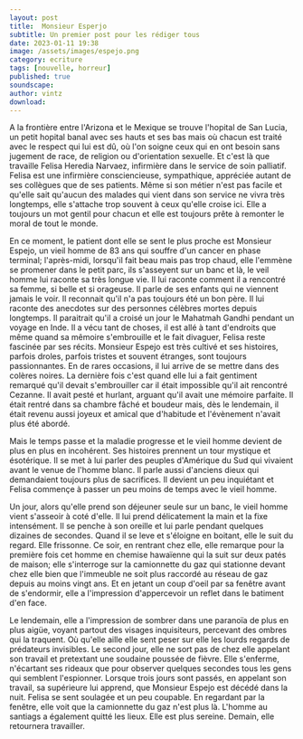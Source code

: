 ```yaml
---
layout: post
title:  Monsieur Esperjo
subtitle: Un premier post pour les rédiger tous
date: 2023-01-11 19:38
image: /assets/images/espejo.png
category: ecriture
tags: [nouvelle, horreur]
published: true
soundscape: 
author: vintz
download: 
---
```


A la frontière entre l'Arizona et le Mexique se trouve l'hopital de San Lucia, un petit hopital banal avec ses hauts et ses bas mais où chacun est traité avec le respect qui lui est dû, où l'on soigne ceux qui en ont besoin sans jugement de race, de religion ou d'orientation sexuelle. Et c'est là que travaille Felisa Heredia Narvaez, infirmière dans le service de soin palliatif. Felisa est une infirmière consciencieuse, sympathique, appréciée autant de ses collègues que de ses patients. Même si son métier n'est pas facile et qu'elle sait qu'aucun des malades qui vient dans son service ne vivra très longtemps, elle s'attache trop souvent à ceux qu'elle croise ici. Elle a toujours un mot gentil pour chacun et elle est toujours prête à remonter le moral de tout le monde. 

En ce moment, le patient dont elle se sent le plus proche est Monsieur Espejo, un vieil homme de 83 ans qui souffre d'un cancer en phase terminal; l'après-midi, lorsqu'il fait beau mais pas trop chaud, elle l'emmène se promener dans le petit parc, ils s'asseyent sur un banc et là, le veil homme lui raconte sa très longue vie. Il lui raconte comment il a rencontré sa femme, si belle et si orageuse. Il parle de ses enfants qui ne viennent jamais le voir. Il reconnait qu'il n'a pas toujours été un bon père. Il lui raconte des anecdotes sur des personnes célèbres mortes depuis longtemps. Il paraitrait qu'il a croisé un jour le Mahatmah Gandhi pendant un voyage en Inde. Il a vécu tant de choses, il est allé à tant d'endroits que même quand sa mêmoire s'embrouille et le fait divaguer, Felisa reste fascinée par ses récits. Monsieur Espejo est très cultivé et ses histoires, parfois droles, parfois tristes et souvent étranges, sont toujours passionnantes. En de rares occasions, il lui arrive de se mettre dans des colères noires. La dernière fois c'est quand elle lui a fait gentiment remarqué qu'il devait s'embrouiller car il était impossible qu'il ait rencontré Cezanne. Il avait pesté et hurlant, arguant qu'il avait une mémoire parfaite. Il était rentré dans sa chambre fâché et boudeur mais, dès le lendemain, il était revenu aussi joyeux et amical que d'habitude et l'évènement n'avait plus été abordé. 

Mais le temps passe et la maladie progresse et le vieil homme devient de plus en plus en incohérent. Ses histoires prennent un tour mystique et ésotérique. Il se met à lui parler des peuples d'Amérique du Sud qui vivaient avant le venue de l'homme blanc. Il parle aussi d'anciens dieux qui demandaient toujours plus de sacrifices. Il devient un peu inquiétant et Felisa commençe à passer un peu moins de temps avec le vieil homme.

Un jour, alors qu'elle prend son déjeuner seule sur un banc, le vieil homme vient s'asseoir à coté d'elle. Il lui prend délicatement la main et la fixe intensément. Il se penche à son oreille et lui parle pendant quelques dizaines de secondes.  Quand il se leve et s'éloigne en boitant, elle le suit du regard. Elle frissonne. Ce soir, en rentrant chez elle, elle remarque pour la première fois cet homme en chemise hawaïenne qui la suit sur deux patés de maison; elle s'interroge sur la camionnette du gaz qui stationne devant chez elle bien que l'immeuble ne soit plus raccordé au réseau de gaz depuis au moins vingt ans. Et en jetant un coup d'oeil par sa fenêtre avant de  s'endormir, elle a l'impression d'appercevoir un reflet dans le batiment d'en face. 

Le lendemain, elle a l'impression de sombrer dans une paranoïa de plus en plus aigüe, voyant partout des visages inquisiteurs, percevant des ombres qui la traquent. Où qu'elle aille elle sent peser sur elle les lourds regards de prédateurs invisibles. Le second jour, elle ne sort pas de chez elle appelant son travail et pretextant une soudaine poussée de fièvre. Elle s'enferme, n'écartant ses rideaux que pour observer quelques secondes tous les gens qui semblent l'espionner. Lorsque trois jours sont passés, en appelant son travail, sa supérieure lui apprend, que Monsieur Espejo est décédé dans la nuit. Felisa se sent soulagée et un peu coupable. En regardant par la fenêtre, elle voit que la camionnette du gaz n'est plus là. L'homme au santiags a également quitté les lieux. Elle est plus sereine. Demain, elle retournera travailler.   